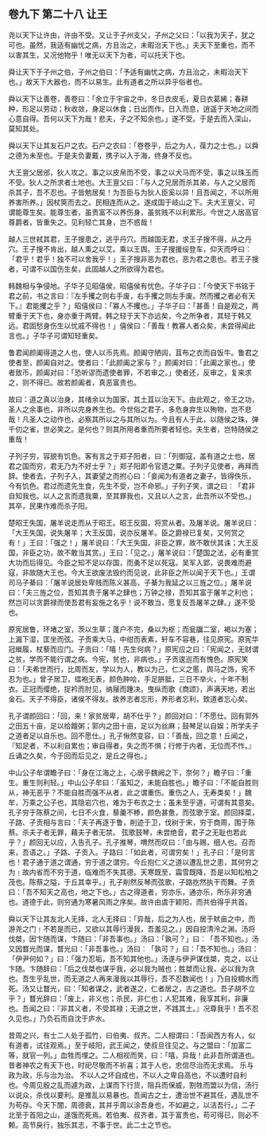 ## 卷九下 第二十八 让王
尧以天下让许由，许由不受。又让于子州支父，子州之父曰：「以我为天子，犹之可也。虽然，我适有幽忧之病，方且治之，未暇治天下也。」夫天下至重也，而不以害其生，又况他物乎！唯无以天下为者，可以托天下也。

舜让天下于子州之伯，子州之伯曰：「予适有幽忧之病，方且治之，未暇治天下也。」故天下大器也，而不以易生。此有道者之所以异乎俗者也。

舜以天下让善卷，善卷曰：「余立于宇宙之中，冬日衣皮毛，夏日衣葛絺；春耕种，形足以劳动；秋收敛，身足以休食；日出而作，日入而息，逍遥于天地之间而心意自得。吾何以天下为哉！悲夫，子之不知余也。」遂不受。于是去而入深山，莫知其处。

舜以天下让其友石户之农。石户之农曰：「卷卷乎，后之为人，葆力之士也。」以舜之德为未至也。于是夫负妻戴，携子以入于海，终身不反也。

大王亶父居邠，狄人攻之。事之以皮帛而不受，事之以犬马而不受，事之以珠玉而不受。狄人之所求者土地也。大王亶父曰：「与人之兄居而杀其弟，与人之父居而杀其子，吾不忍也。子皆勉居矣！为吾臣与为狄人臣奚以异！且吾闻之，不以所用养害所养。」因杖筴而去之。民相连而从之。遂成国于岐山之下。夫大王亶父，可谓能尊生矣。能尊生者，虽贵富不以养伤身，虽贫贱不以利累形。今世之人居高官尊爵者，皆重失之。见利轻亡其身，岂不惑哉！

越人三世弒其君，王子搜患之，逃乎丹穴。而越国无君，求王子搜不得，从之丹穴。王子搜不肯出，越人熏之以艾。乘以王舆。王子搜援绥登车，仰天而呼曰：「君乎！君乎！独不可以舍我乎！」王子搜非恶为君也，恶为君之患也。若王子搜者，可谓不以国伤生矣，此固越人之所欲得为君也。

韩魏相与争侵地。子华子见昭僖侯，昭僖侯有忧色。子华子曰：「今使天下书铭于君之前，书之言曰：『左手攫之则右手废，右手攫之则左手废。然而攫之者必有天下。』君能攫之乎？」昭僖侯曰：「寡人不攫也。」子华子曰：「甚善！自是观之，两臂重于天下也，身亦重于两臂。韩之轻于天下亦远矣，今之所争者，其轻于韩又远。君固愁身伤生以忧戚不得也！」僖侯曰：「善哉！教寡人者众矣，未尝得闻此言也。」子华子可谓知轻重矣。

鲁君闻颜阖得道之人也，使人以币先焉。颜阖守陋闾，苴布之衣而自饭牛。鲁君之使者至，颜阖自对之。使者曰：「此颜阖之家与？」颜阖对曰：「此阖之家也。」使者致币，颜阖对曰：「恐听谬而遗使者罪，不若审之。」使者还，反审之，复来求之，则不得已。故若颜阖者，真恶富贵也。

故曰：道之真以治身，其绪余以为国家，其土苴以治天下。由此观之，帝王之功，圣人之余事也，非所以完身养生也。今世俗之君子，多危身弃生以殉物，岂不悲哉！凡圣人之动作也，必察其所以之与其所以为。今且有人于此，以随侯之珠，弹千仞之雀，世必笑之。是何也？则其所用者重而所要者轻也。夫生者，岂特随侯之重哉！

子列子穷，容貌有饥色。客有言之于郑子阳者，曰：「列御寇，盖有道之士也，居君之国而穷，君无乃为不好士乎？」郑子阳即令官遗之粟。子列子见使者，再拜而辞。使者去，子列子入，其妻望之而拊心曰：「妾闻为有道者之妻子，皆得佚乐，今有饥色。君过而遗先生食，先生不受，岂不命邪。」子列子笑，谓之曰︰「君非自知我也。以人之言而遗我粟，至其罪我也，又且以人之言，此吾所以不受也。」其卒，民果作难而杀子阳。

楚昭王失国，屠羊说走而从于昭王。昭王反国，将赏从者。及屠羊说。屠羊说曰：「大王失国，说失屠羊；大王反国，说亦反屠羊。臣之爵禄已复矣，又何赏之有！」王曰：「强之！」屠羊说曰：「大王失国，非臣之罪，故不敢伏其诛；大王反国，非臣之功，故不敢当其赏。」王曰：「见之。」屠羊说曰：「楚国之法，必有重赏大功而后得见。今臣之知不足以存国，而勇不足以死寇。吴军入郢，说畏难而避寇，非故随大王也。今大王欲废法毁约而见说，此非臣之所以闻于天下也。」王谓司马子綦曰：「屠羊说居处卑贱而陈义甚高，子綦为我延之以三旌之位。」屠羊说曰：「夫三旌之位，吾知其贵于屠羊之肆也；万钟之禄，吾知其富于屠羊之利也；然岂可以贪爵禄而使吾君有妄施之名乎！说不敢当，愿复反吾屠羊之肆。」遂不受也。

原宪居鲁，环堵之室，茨以生草；蓬户不完，桑以为枢；而瓮牖二室，褐以为塞；上漏下湿，匡坐而弦。子贡乘大马，中绀而表素，轩车不容巷，往见原宪。原宪华冠縰履，杖藜而应门。子贡曰：「嘻！先生何病？」原宪应之曰：「宪闻之，无财谓之贫，学而不能行谓之病。今宪，贫也，非病也。」子贡逡巡而有愧色。原宪笑曰：「夫希世而行，比周而友，学以为人，教以为己，仁义之慝，舆马之饰，宪不忍为也。」曾子居卫，缊袍无表，颜色肿哙，手足胼胝，三日不举火，十年不制衣。正冠而缨绝，捉衿而肘见，纳屦而踵决。曳纵而歌《商颂》，声满天地，若出金石。天子不得臣，诸侯不得友。故养志者忘形，养形者忘利，致道者忘心矣。

孔子谓颜回曰：「回，来！家贫居卑，胡不仕乎？」颜回对曰：「不愿仕。回有郭外之田五十亩，足以给饘粥；郭内之田十亩，足以为丝麻；鼓琴足以自娱；所学夫子之道者足以自乐也。回不愿仕。」孔子愀然变容，曰：「善哉，回之意！丘闻之，『知足者，不以利自累也；审自得者，失之而不惧；行修于内者，无位而不怍。』丘诵之久矣，今于回而后见之，是丘之得也。」

中山公子牟谓瞻子曰：「身在江海之上，心居乎魏阙之下，奈何？」瞻子曰：「重生。重生则利轻。」中山公子牟曰：「虽知之，未能自胜也。」瞻子曰：「不能自胜则从，神无恶乎？不能自胜而强不从者，此之谓重伤。重伤之人，无寿类矣！」魏牟，万乘之公子也，其隐岩穴也，难为于布衣之士；虽未至乎道，可谓有其意矣。孔子穷于陈蔡之间，七日不火食，藜羹不糁，颜色甚惫，而弦歌于室。颜回择菜，子路、子贡相与言曰：「夫子再逐于鲁，削迹于卫，伐树于宋，穷于商周，围于陈蔡。杀夫子者无罪，藉夫子者无禁。 弦歌鼓琴，未尝绝音，君子之无耻也若此乎？」颜回无以应，入告孔子。孔子推琴，喟然而叹曰：「由与赐，细人也。召而来，吾语之。」子路、子贡入。子路曰：「如此者，可谓穷矣！」孔子曰：「是何言也！君子通于道之谓通，穷于道之谓穷。今丘抱仁义之道以遭乱世之患，其何穷之为﹗故内省而不穷于道，临难而不失其德。天寒既至，霜雪既降，吾是以知松柏之茂也。陈蔡之隘，于丘其幸乎。」孔子削然反琴而弦歌，子路扢然执干而舞。子贡曰：「吾不知天之高也，地之下也。」古之得道者，穷亦乐，通亦乐，所乐非穷通也。道德于此，则穷通为寒暑风雨之序矣。故许由虞于颖阳，而共伯得乎共首。

舜以天下让其友北人无择，北人无择曰：「异哉，后之为人也，居于畎亩之中，而游尧之门﹗不若是而已，又欲以其辱行漫我，吾羞见之。」因自投清泠之渊。汤将伐桀，因卞随而谋，卞随曰：「非吾事也。」汤曰：「孰可？」曰︰「吾不知也。」汤又因瞀光而谋，瞀光曰：「非吾事也。」汤曰︰「孰可？」曰：「吾不知也。」汤曰：「伊尹何如？」曰：「强力忍垢，吾不知其他也。」汤遂与伊尹谋伐桀，克之，以让卞随。卞随辞曰：「后之伐桀也谋乎我，必以我为贼也；胜桀而让我，必以我为贪也。吾生乎乱世，而无道之人再来漫我以其辱行，吾不忍数闻也！」乃自投椆水而死。汤又让瞀光，曰：「知者谋之，武者遂之，仁者居之，古之道也。吾子胡不立乎？」瞀光辞曰：「废上，非义也；杀民，非仁也；人犯其难，我享其利，非廉也。吾闻之曰：『非其义者，不受其禄；无道之世，不践其土。』况尊我乎！吾不忍久见也。」乃负石而自沈于庐水。

昔周之兴，有士二人处于孤竹，曰伯夷、叔齐。二人相谓曰：「吾闻西方有人，似有道者，试往观焉。」至于岐阳，武王闻之，使叔旦往见之。与之盟曰：「加富二等，就官一列。」血牲而埋之。二人相视而笑，曰：「嘻，异哉！此非吾所谓道也。昔者神农之有天下也，时祀尽敬而不祈喜；其于人也，忠信尽治而无求焉。 乐与政为政，乐与治为治。 不以人之坏自成也，不以人之卑自高也，不以遭时自利也。今周见殷之乱而遽为政，上谋而下行货，阻兵而保威，割牲而盟以为信，汤行以说众，杀伐以要利。是推乱以易暴也。吾闻古之士，遭治世不避其任，遇乱世不为苟存。今天下闇，周德衰，其并乎周以涂吾身也，不如避之，以洁吾行。」二子北至于首阳之山，遂饿而死焉。若伯夷、叔齐者，其于富贵也，苟可得已，则必不赖。高节戾行，独乐其志，不事于世。此二士之节也。